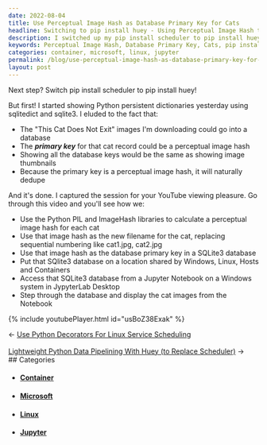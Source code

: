 ```yaml
---
date: 2022-08-04
title: Use Perceptual Image Hash as Database Primary Key for Cats
headline: Switching to pip install huey - Using Perceptual Image Hash to Store Cat Data in SQLite3 Database
description: I switched up my pip install scheduler to pip install huey and used Python PIL and ImageHash libraries to calculate a perceptual image hash for each cat. This hash was used as the filename and primary key for a shared SQLite3 database, which I then accessed from a Windows system in JupyterLab Desktop. Check out my blog post to see how it all worked out!
keywords: Perceptual Image Hash, Database Primary Key, Cats, pip install scheduler, pip install huey, Python PIL, ImageHash, SQLite3, Windows, JupyterLab Desktop, Linux, Hosts, Containers, Jupyter Notebook
categories: container, microsoft, linux, jupyter
permalink: /blog/use-perceptual-image-hash-as-database-primary-key-for-cats/
layout: post
---
```



Next step? Switch pip install scheduler to pip install huey!

But first! I started showing Python persistent dictionaries yesterday using
sqlitedict and sqlite3. I eluded to the fact that:

- The "This Cat Does Not Exit" images I'm downloading could go into a database
- The ***primary key*** for that cat record could be a perceptual image hash
- Showing all the database keys would be the same as showing image thumbnails
- Because the primary key is a perceptual image hash, it will naturally dedupe

And it's done. I captured the session for your YouTube viewing pleasure. Go
through this video and you'll see how we:

- Use the Python PIL and ImageHash libraries to calculate a perceptual image
  hash for each cat
- Use that image hash as the new filename for the cat, replacing sequential
  numbering like cat1.jpg, cat2.jpg
- Use that image hash as the database primary key in a SQLite3 database
- Put that SQlite3 database on a location shared by Windows, Linux, Hosts and
  Containers
- Access that SQLite3 database from a Jupyter Notebook on a Windows system in
  JypyterLab Desktop
- Step through the database and display the cat images from the Notebook

{% include youtubePlayer.html id="usBoZ38Exak" %}


<div class="arrow-links"><div class="post-nav-prev"><span class="arrow">&larr;&nbsp;</span><a href="/blog/use-python-decorators-for-linux-service-scheduling/">Use Python Decorators For Linux Service Scheduling</a></div> &nbsp; <div class="post-nav-next"><a href="/blog/lightweight-python-data-pipelining-with-huey-to-replace-scheduler/">Lightweight Python Data Pipelining With Huey (to Replace Scheduler)</a><span class="arrow">&nbsp;&rarr;</span></div></div>
## Categories

<ul>
<li><h4><a href='/container/'>Container</a></h4></li>
<li><h4><a href='/microsoft/'>Microsoft</a></h4></li>
<li><h4><a href='/linux/'>Linux</a></h4></li>
<li><h4><a href='/jupyter/'>Jupyter</a></h4></li></ul>